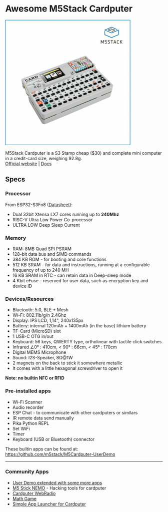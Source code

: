 # Awesome M5Stack Cardputer

<img src="m5stack cardputer.jpg" alt="m5stack cardputer" width="400">

M5Stack Cardputer is a S3 Stamp cheap ($30) and complete mini computer in a credit-card size, weighing 92.8g.  
[Official website](https://shop.m5stack.com/products/m5stack-cardputer-kit-w-m5stamps3)  |  [Docs](https://docs.m5stack.com/en/core/Cardputer)
## Specs

###  Processor
From ESP32-S3Fn8 ([Datasheet](https://www.espressif.com/sites/default/files/documentation/esp32-s3_datasheet_en.pdf)):  
- Dual 32bit Xtensa LX7 cores running up to **240Mhz**
- RISC-V Ultra Low Power Co-processor
- ULTRA LOW Deep Sleep Current

### Memory
- RAM: 8MB Quad SPI PSRAM
- 128-bit data bus and SIMD commands
- 384 KB ROM - for booting and core functions
- 512 KB SRAM - for data and instructions, running at a configurable frequency of up to 240 MH
- 16 KB SRAM in RTC - can retain data in Deep-sleep mode
- 4 Kbit eFuse - reserved for user data, such as encryption key and device ID

### Devices/Resources
- Bluetooth: 5.0, BLE + Mesh
- Wi-Fi: 802.11b/g/n 2.4Ghz
- Display: IPS LCD, 1,14", 240x135px
- Battery: internal 120mAh + 1400mAh (in the base) lithium battery
- TF-Card (MicroSD) slot
- 1 USB-C OTG in/out
- Keyboard: 56 keys, QWERTY type, ortholinear with tactile click switches 
- Infrared ∠0° : 410cm, < 90° : 66cm, < 45° : 170cm
- Digital MEMS Microphone
- Sound: I2S-Speaker, 8Ω@1W
- 2 magnets on the back to stick it somewhere metallic
- It comes with a little hexagonal screwdriver to open it

**Note: no builtin NFC or RFID**  

### Pre-installed apps
- Wi-Fi Scanner
- Audio recorder
- ESP Chat - to communicate with other cardputers or similars
- IR remote data send manually
- Pika Python REPL
- Set WiFi
- Timer
- Keyboard (USB or Bluetooth) connector
  
These builtin apps can be found at: https://github.com/m5stack/M5Cardputer-UserDemo

---------------

### Community Apps
- [User Demo extended with some more apps](https://github.com/JohnZ03/M5Cardputer-UserDemo)
- [M5 Stick NEMO](https://github.com/n0xa/m5stick-nemo) - Hacking tools for cardputer
- [Cardputer WebRadio](https://github.com/cyberwisk/M5Cardputer_WebRadio)
- [Math Game](https://github.com/seanbutler/M5CardputerMathGame)
- [Simple App Launcher for Cardputer](https://github.com/shikarunochi/CardputerSimpleLaucher)
